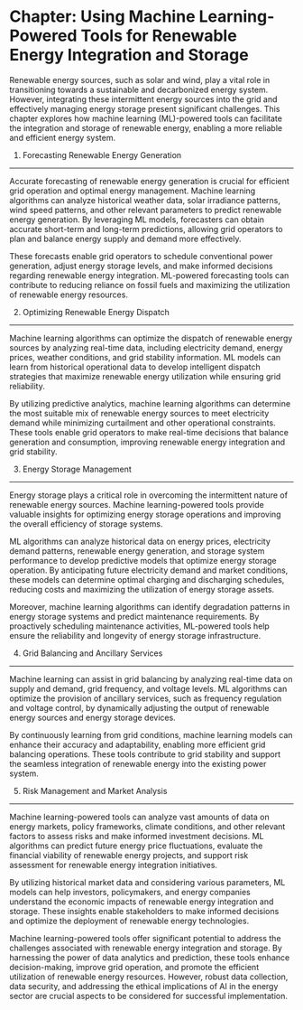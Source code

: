 Chapter: Using Machine Learning-Powered Tools for Renewable Energy Integration and Storage
==========================================================================================

Renewable energy sources, such as solar and wind, play a vital role in transitioning towards a sustainable and decarbonized energy system. However, integrating these intermittent energy sources into the grid and effectively managing energy storage present significant challenges. This chapter explores how machine learning (ML)-powered tools can facilitate the integration and storage of renewable energy, enabling a more reliable and efficient energy system.

1. Forecasting Renewable Energy Generation
------------------------------------------

Accurate forecasting of renewable energy generation is crucial for efficient grid operation and optimal energy management. Machine learning algorithms can analyze historical weather data, solar irradiance patterns, wind speed patterns, and other relevant parameters to predict renewable energy generation. By leveraging ML models, forecasters can obtain accurate short-term and long-term predictions, allowing grid operators to plan and balance energy supply and demand more effectively.

These forecasts enable grid operators to schedule conventional power generation, adjust energy storage levels, and make informed decisions regarding renewable energy integration. ML-powered forecasting tools can contribute to reducing reliance on fossil fuels and maximizing the utilization of renewable energy resources.

2. Optimizing Renewable Energy Dispatch
---------------------------------------

Machine learning algorithms can optimize the dispatch of renewable energy sources by analyzing real-time data, including electricity demand, energy prices, weather conditions, and grid stability information. ML models can learn from historical operational data to develop intelligent dispatch strategies that maximize renewable energy utilization while ensuring grid reliability.

By utilizing predictive analytics, machine learning algorithms can determine the most suitable mix of renewable energy sources to meet electricity demand while minimizing curtailment and other operational constraints. These tools enable grid operators to make real-time decisions that balance generation and consumption, improving renewable energy integration and grid stability.

3. Energy Storage Management
----------------------------

Energy storage plays a critical role in overcoming the intermittent nature of renewable energy sources. Machine learning-powered tools provide valuable insights for optimizing energy storage operations and improving the overall efficiency of storage systems.

ML algorithms can analyze historical data on energy prices, electricity demand patterns, renewable energy generation, and storage system performance to develop predictive models that optimize energy storage operation. By anticipating future electricity demand and market conditions, these models can determine optimal charging and discharging schedules, reducing costs and maximizing the utilization of energy storage assets.

Moreover, machine learning algorithms can identify degradation patterns in energy storage systems and predict maintenance requirements. By proactively scheduling maintenance activities, ML-powered tools help ensure the reliability and longevity of energy storage infrastructure.

4. Grid Balancing and Ancillary Services
----------------------------------------

Machine learning can assist in grid balancing by analyzing real-time data on supply and demand, grid frequency, and voltage levels. ML algorithms can optimize the provision of ancillary services, such as frequency regulation and voltage control, by dynamically adjusting the output of renewable energy sources and energy storage devices.

By continuously learning from grid conditions, machine learning models can enhance their accuracy and adaptability, enabling more efficient grid balancing operations. These tools contribute to grid stability and support the seamless integration of renewable energy into the existing power system.

5. Risk Management and Market Analysis
--------------------------------------

Machine learning-powered tools can analyze vast amounts of data on energy markets, policy frameworks, climate conditions, and other relevant factors to assess risks and make informed investment decisions. ML algorithms can predict future energy price fluctuations, evaluate the financial viability of renewable energy projects, and support risk assessment for renewable energy integration initiatives.

By utilizing historical market data and considering various parameters, ML models can help investors, policymakers, and energy companies understand the economic impacts of renewable energy integration and storage. These insights enable stakeholders to make informed decisions and optimize the deployment of renewable energy technologies.

Machine learning-powered tools offer significant potential to address the challenges associated with renewable energy integration and storage. By harnessing the power of data analytics and prediction, these tools enhance decision-making, improve grid operation, and promote the efficient utilization of renewable energy resources. However, robust data collection, data security, and addressing the ethical implications of AI in the energy sector are crucial aspects to be considered for successful implementation.
